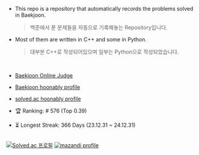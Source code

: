 
- This repo is a repository that automatically records the problems solved in Baekjoon.  
  > 백준에서 푼 문제들을 자동으로 기록해놓는 Repository입니다.  

- Most of them are written in C++ and some in Python.  
  > 대부분 C++로 작성되어있으며 일부는 Python으로 작성되었습니다.  

</br>

- [Baekjoon Online Judge](https://www.acmicpc.net/)
- [Baekjoon hoonably profile](https://www.acmicpc.net/user/hoonably)
- [solved.ac hoonably profile](https://solved.ac/profile/hoonably)

- 🏆 Ranking: # 576 (Top 0.39)
- ⏳ Longest Streak: 366 Days (23.12.31 ~ 24.12.31)
## 
<!--
[![Solved.ac 프로필](http://mazassumnida.wtf/api/mini/generate_badge?boj=hoonably)](https://solved.ac/hoonably)
[![solvedac badge](https://solvedac-readme-badge.vercel.app/api/v1/badge?user=hoonably)](https://github.com/2ykwang/solvedac-readme-badge)
[![solvedac badge](https://solvedac-readme-badge.vercel.app/api/v1/badge?user=hoonably&compact=1&theme=github-dark)](https://github.com/2ykwang/solvedac-readme-badge)
-->
[![Solved.ac 프로필](http://mazassumnida.wtf/api/v2/generate_badge?boj=hoonably)](https://solved.ac/hoonably)
[![mazandi profile](http://mazandi.herokuapp.com/api?handle=hoonably&theme=dark)](https://solved.ac/hoonably)
  
